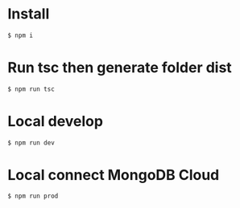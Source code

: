 # Install

```bash
$ npm i
```

# Run tsc then generate folder dist

```bash
$ npm run tsc
```

# Local develop

```bash
$ npm run dev
```

# Local connect MongoDB Cloud

```bash
$ npm run prod
```
